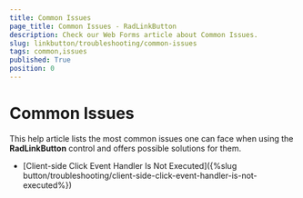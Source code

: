 ```yaml
---
title: Common Issues
page_title: Common Issues - RadLinkButton
description: Check our Web Forms article about Common Issues.
slug: linkbutton/troubleshooting/common-issues
tags: common,issues
published: True
position: 0
---
```


# Common Issues

This help article lists the most common issues one can face when using the **RadLinkButton** control and offers possible solutions for them.

* [Client-side Click Event Handler Is Not Executed]({%slug button/troubleshooting/client-side-click-event-handler-is-not-executed%})


